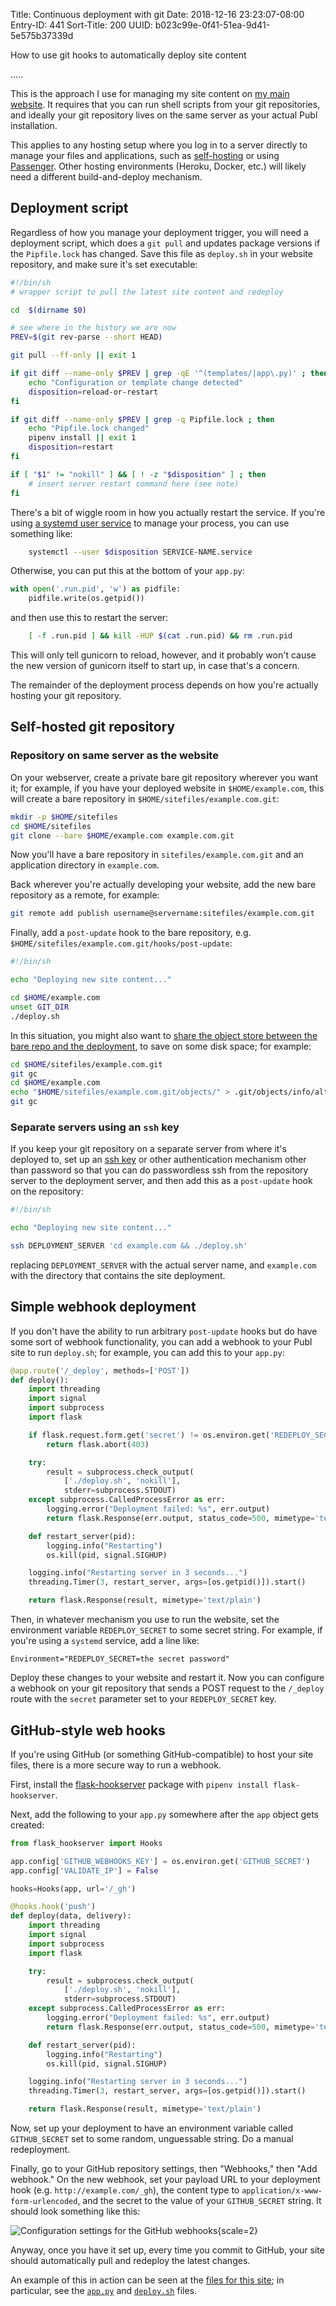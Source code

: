 Title: Continuous deployment with git
Date: 2018-12-16 23:23:07-08:00
Entry-ID: 441
Sort-Title: 200
UUID: b023c99e-0f41-51ea-9d41-5e575b37339d

How to use git hooks to automatically deploy site content

.....

This is the approach I use for managing my site content on [my main website](http://beesbuzz.biz). It requires that you can run shell scripts from your git repositories, and ideally your git repository lives on the same server as your actual Publ installation.

This applies to any hosting setup where you log in to a server directly to manage your files and applications, such as [self-hosting](self-hosting.md) or using [Passenger](passenger.md). Other hosting environments (Heroku, Docker, etc.) will likely need a different build-and-deploy mechanism.

## Deployment script

Regardless of how you manage your deployment trigger, you will need a deployment script, which does a `git pull` and updates package versions if the `Pipfile.lock` has changed. Save this file as `deploy.sh` in your website repository, and make sure it's set executable:

```bash
#!/bin/sh
# wrapper script to pull the latest site content and redeploy

cd  $(dirname $0)

# see where in the history we are now
PREV=$(git rev-parse --short HEAD)

git pull --ff-only || exit 1

if git diff --name-only $PREV | grep -qE '^(templates/|app\.py)' ; then
    echo "Configuration or template change detected"
    disposition=reload-or-restart
fi

if git diff --name-only $PREV | grep -q Pipfile.lock ; then
    echo "Pipfile.lock changed"
    pipenv install || exit 1
    disposition=restart
fi

if [ "$1" != "nokill" ] && [ ! -z "$disposition" ] ; then
    # insert server restart command here (see note)
fi
```

There's a bit of wiggle room in how you actually restart the service. If you're using [a systemd user service](1278#systemd) to manage your process, you can use something like:

```bash
    systemctl --user $disposition SERVICE-NAME.service
```

Otherwise, you can put this at the bottom of your `app.py`:

```python
with open('.run.pid', 'w') as pidfile:
    pidfile.write(os.getpid())
```

and then use this to restart the server:

```bash
    [ -f .run.pid ] && kill -HUP $(cat .run.pid) && rm .run.pid
```

This will only tell gunicorn to reload, however, and it probably won't cause the new version of gunicorn itself to start up, in case that's a concern.

The remainder of the deployment process depends on how you're actually hosting your git repository.

## Self-hosted git repository

### Repository on same server as the website

On your webserver, create a private bare git repository wherever you want it; for example, if you have your deployed website in `$HOME/example.com`, this will create a bare repository in `$HOME/sitefiles/example.com.git`:

```bash
mkdir -p $HOME/sitefiles
cd $HOME/sitefiles
git clone --bare $HOME/example.com example.com.git
```

Now you'll have a bare repository in `sitefiles/example.com.git` and an application directory in `example.com`.

Back wherever you're actually developing your website, add the new bare repository as a remote, for example:

```bash
git remote add publish username@servername:sitefiles/example.com.git
```

Finally, add a `post-update` hook to the bare repository, e.g. `$HOME/sitefiles/example.com.git/hooks/post-update`:

```bash
#!/bin/sh

echo "Deploying new site content..."

cd $HOME/example.com
unset GIT_DIR
./deploy.sh
```

In this situation, you might also want to [share the object store between the bare repo and the deployment](https://git.wiki.kernel.org/index.php/Git_FAQ#How_to_share_objects_between_existing_repositories.3F), to save on some disk space; for example:

```bash
cd $HOME/sitefiles/example.com.git
git gc
cd $HOME/example.com
echo "$HOME/sitefiles/example.com.git/objects/" > .git/objects/info/alternates
git gc
```

### Separate servers using an `ssh` key

If you keep your git repository on a separate server from where it's deployed to, set up an [ssh key](https://www.ssh.com/ssh/key/) or other authentication mechanism other than password so that you can do passwordless ssh from the repository server to the deployment server, and then add this as a `post-update` hook on the repository:

```bash
#!/bin/sh

echo "Deploying new site content..."

ssh DEPLOYMENT_SERVER 'cd example.com && ./deploy.sh'
```

replacing `DEPLOYMENT_SERVER` with the actual server name, and `example.com` with the directory that contains the site deployment.


## Simple webhook deployment

If you don't have the ability to run arbitrary `post-update` hooks but do have some sort of webhook functionality, you can add a webhook to your Publ site to run `deploy.sh`; for example, you can add this to your `app.py`:

```python
@app.route('/_deploy', methods=['POST'])
def deploy():
    import threading
    import signal
    import subprocess
    import flask

    if flask.request.form.get('secret') != os.environ.get('REDEPLOY_SECRET'):
        return flask.abort(403)

    try:
        result = subprocess.check_output(
            ['./deploy.sh', 'nokill'],
            stderr=subprocess.STDOUT)
    except subprocess.CalledProcessError as err:
        logging.error("Deployment failed: %s", err.output)
        return flask.Response(err.output, status_code=500, mimetype='text/plain')

    def restart_server(pid):
        logging.info("Restarting")
        os.kill(pid, signal.SIGHUP)

    logging.info("Restarting server in 3 seconds...")
    threading.Timer(3, restart_server, args=[os.getpid()]).start()

    return flask.Response(result, mimetype='text/plain')
```

Then,  in whatever mechanism you use to run the website, set the environment variable `REDEPLOY_SECRET` to some secret string. For example, if you're using a `systemd` service, add a line like:

    Environment="REDEPLOY_SECRET=the secret password"

Deploy these changes to your website and restart it. Now you can configure a webhook on your git repository that sends a POST request to the `/_deploy` route with the `secret` parameter set to your `REDEPLOY_SECRET` key.

## GitHub-style web hooks

If you're using GitHub (or something GitHub-compatible) to host your site files, there is a more secure way to run a webhook.

First, install the [flask-hookserver](https://pypi.org/project/flask-hookserver) package with `pipenv install flask-hookserver`.

Next, add the following to your `app.py` somewhere after the `app` object gets created:

```python
from flask_hookserver import Hooks

app.config['GITHUB_WEBHOOKS_KEY'] = os.environ.get('GITHUB_SECRET')
app.config['VALIDATE_IP'] = False

hooks=Hooks(app, url='/_gh')

@hooks.hook('push')
def deploy(data, delivery):
    import threading
    import signal
    import subprocess
    import flask

    try:
        result = subprocess.check_output(
            ['./deploy.sh', 'nokill'],
            stderr=subprocess.STDOUT)
    except subprocess.CalledProcessError as err:
        logging.error("Deployment failed: %s", err.output)
        return flask.Response(err.output, status_code=500, mimetype='text/plain')

    def restart_server(pid):
        logging.info("Restarting")
        os.kill(pid, signal.SIGHUP)

    logging.info("Restarting server in 3 seconds...")
    threading.Timer(3, restart_server, args=[os.getpid()]).start()

    return flask.Response(result, mimetype='text/plain')
```

Now, set up your deployment to have an environment variable called `GITHUB_SECRET` set to some random, unguessable string. Do a manual redeployment.

Finally, go to your GitHub repository settings, then "Webhooks," then "Add webhook." On the new webhook, set your payload URL to your deployment hook (e.g. `http://example.com/_gh`), the content type to `application/x-www-form-urlencoded`, and the secret to the value of your `GITHUB_SECRET` string. It should look something like this:

![Configuration settings for the GitHub webhooks{scale=2}](github-webhook-setup.png)

Anyway, once you have it set up, every time you commit to GitHub, your site should automatically pull and redeploy the latest changes.

An example of this in action can be seen at the [files for this site](/github-site); in particular, see the [`app.py`](https://github.com/PlaidWeb/publ-site/blob/master/app.py) and [`deploy.sh`](https://github.com/PlaidWeb/publ-site/blob/master/deploy.sh) files.

